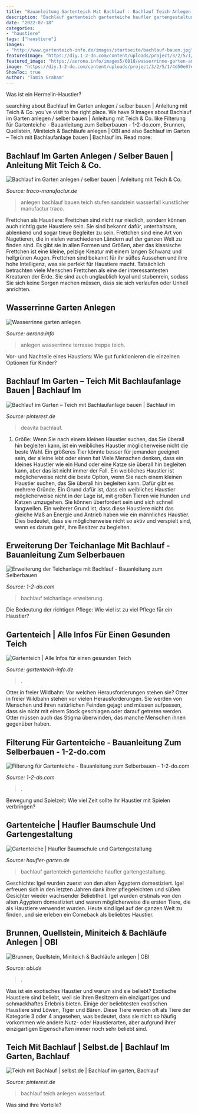 ```yaml
---
title: "Bauanleitung Gartenteich Mit Bachlauf : Bachlauf Teich Anlegen Wasserlauf"
description: "Bachlauf gartenteich gartenteiche haufler gartengestaltung"
date: "2022-07-18"
categories:
- "haustiere"
tags: ["haustiere"]
images:
- "http://www.gartenteich-info.de/images/startseite/bachlauf-bauen.jpg"
featuredImage: "https://diy.1-2-do.com/content/uploads/project/3/2/5/1/4d50e07e9c_800x600-BB.JPG"
featured_image: "https://aerona.info/images5/0818/wasserrinne-garten-anlegen/wasserrinne-garten-anlegen-01_4.jpg"
image: "https://diy.1-2-do.com/content/uploads/project/3/2/5/1/4d50e07e9c_800x600-BB.JPG"
ShowToc: true
author: "Tamia Graham"
---
```



Was ist ein Hermelin-Haustier?

	

		
searching about Bachlauf im Garten anlegen / selber bauen | Anleitung mit Teich &amp; Co. you've visit to the right place. We have 9 Images about Bachlauf im Garten anlegen / selber bauen | Anleitung mit Teich &amp; Co. like Filterung für Gartenteiche - Bauanleitung zum Selberbauen - 1-2-do.com, Brunnen, Quellstein, Miniteich &amp; Bachläufe anlegen | OBI and also Bachlauf im Garten – Teich mit Bachlaufanlage bauen | Bachlauf im. Read more:
		
    
## Bachlauf Im Garten Anlegen / Selber Bauen | Anleitung Mit Teich &amp; Co.

<img loading=lazy src="https://www.traco-manufactur.de/wp-content/uploads/2018/11/Bachlauf-mit-Treppe-768x323.jpg" onerror="this.onerror=null;this.src='https://tse3.mm.bing.net/th?id=OIP.mAZFLcaSYYK_uuwZmQNjdAHaDH&amp;pid=15.1';" alt="Bachlauf im Garten anlegen / selber bauen | Anleitung mit Teich &amp; Co.">

_Source: traco-manufactur.de_

>anlegen bachlauf bauen teich stufen sandstein wasserfall kunstlicher manufactur traco. 

	

Frettchen als Haustiere: Frettchen sind nicht nur niedlich, sondern können auch richtig gute Haustiere sein. Sie sind bekannt dafür, unterhaltsam, ablenkend und sogar treue Begleiter zu sein.
Frettchen sind eine Art von Nagetieren, die in vielen verschiedenen Ländern auf der ganzen Welt zu finden sind. Es gibt sie in allen Formen und Größen, aber das klassische Frettchen ist eine kleine, pelzige Kreatur mit einem langen Schwanz und hellgrünen Augen. Frettchen sind bekannt für ihr süßes Aussehen und ihre hohe Intelligenz, was sie perfekt für Haustiere macht. Tatsächlich betrachten viele Menschen Frettchen als eine der interessantesten Kreaturen der Erde. Sie sind auch unglaublich loyal und stubenrein, sodass Sie sich keine Sorgen machen müssen, dass sie sich verlaufen oder Unheil anrichten.

    
## Wasserrinne Garten Anlegen

<img loading=lazy src="https://aerona.info/images5/0818/wasserrinne-garten-anlegen/wasserrinne-garten-anlegen-01_4.jpg" onerror="this.onerror=null;this.src='https://tse3.mm.bing.net/th?id=OIP.Eb8KipUIE1UZ3G6u77NC9QHaJ4&amp;pid=15.1';" alt="Wasserrinne garten anlegen">

_Source: aerona.info_

>anlegen wasserrinne terrasse treppe teich. 

	

Vor- und Nachteile eines Haustiers: Wie gut funktionieren die einzelnen Optionen für Kinder?

    
## Bachlauf Im Garten – Teich Mit Bachlaufanlage Bauen | Bachlauf Im

<img loading=lazy src="https://i.pinimg.com/736x/45/00/37/450037ae3daa4e53ca4e9f0e540c18d1.jpg" onerror="this.onerror=null;this.src='https://tse4.mm.bing.net/th?id=OIP.OF2f3g-c7_vayPc0U9FOsQAAAA&amp;pid=15.1';" alt="Bachlauf im Garten – Teich mit Bachlaufanlage bauen | Bachlauf im">

_Source: pinterest.de_

>deavita bachlauf. 

	

1. Größe: Wenn Sie nach einem kleinen Haustier suchen, das Sie überall hin begleiten kann, ist ein weibliches Haustier möglicherweise nicht die beste Wahl. Ein größeres Tier könnte besser für jemanden geeignet sein, der alleine lebt oder einen hat
Viele Menschen denken, dass ein kleines Haustier wie ein Hund oder eine Katze sie überall hin begleiten kann, aber das ist nicht immer der Fall. Ein weibliches Haustier ist möglicherweise nicht die beste Option, wenn Sie nach einem kleinen Haustier suchen, das Sie überall hin begleiten kann. Dafür gibt es mehrere Gründe. Ein Grund dafür ist, dass ein weibliches Haustier möglicherweise nicht in der Lage ist, mit großen Tieren wie Hunden und Katzen umzugehen. Sie können überfordert sein und sich schnell langweilen. Ein weiterer Grund ist, dass diese Haustiere nicht das gleiche Maß an Energie und Antrieb haben wie ein männliches Haustier. Dies bedeutet, dass sie möglicherweise nicht so aktiv und verspielt sind, wenn es darum geht, ihre Besitzer zu begleiten.

    
## Erweiterung Der Teichanlage Mit Bachlauf - Bauanleitung Zum Selberbauen

<img loading=lazy src="https://diy.1-2-do.com/content/uploads/project/6/0/3/6/105b985684_800x600-C.jpg" onerror="this.onerror=null;this.src='https://tse2.mm.bing.net/th?id=OIP.wyt2ZzwJTBOwJ-cusAih5gHaFj&amp;pid=15.1';" alt="Erweiterung der Teichanlage mit Bachlauf - Bauanleitung zum Selberbauen">

_Source: 1-2-do.com_

>bachlauf teichanlage erweiterung. 

	

Die Bedeutung der richtigen Pflege: Wie viel ist zu viel Pflege für ein Haustier?

    
## Gartenteich | Alle Infos Für Einen Gesunden Teich

<img loading=lazy src="http://www.gartenteich-info.de/images/startseite/bachlauf-bauen.jpg" onerror="this.onerror=null;this.src='https://tse4.mm.bing.net/th?id=OIP.JqWuOsvQKng-sfxXOc_yPwHaEO&amp;pid=15.1';" alt="Gartenteich | Alle Infos für einen gesunden Teich">

_Source: gartenteich-info.de_

>. 

	

Otter in freier Wildbahn: Vor welchen Herausforderungen stehen sie?
Otter in freier Wildbahn stehen vor vielen Herausforderungen. Sie werden von Menschen und ihren natürlichen Feinden gejagt und müssen aufpassen, dass sie nicht mit einem Stock geschlagen oder darauf getreten werden. Otter müssen auch das Stigma überwinden, das manche Menschen ihnen gegenüber haben.

    
## Filterung Für Gartenteiche - Bauanleitung Zum Selberbauen - 1-2-do.com

<img loading=lazy src="https://diy.1-2-do.com/content/uploads/project/3/2/5/1/4d50e07e9c_800x600-BB.JPG" onerror="this.onerror=null;this.src='https://tse2.mm.bing.net/th?id=OIP.RewQpa9c22uRDGCCqNdslgHaFj&amp;pid=15.1';" alt="Filterung für Gartenteiche - Bauanleitung zum Selberbauen - 1-2-do.com">

_Source: 1-2-do.com_

>. 

	

Bewegung und Spielzeit: Wie viel Zeit sollte Ihr Haustier mit Spielen verbringen?

    
## Gartenteiche | Haufler Baumschule Und Gartengestaltung

<img loading=lazy src="http://www.haufler-garten.de/wp-content/uploads/Bachlauf_Gartenteich_WT.jpg" onerror="this.onerror=null;this.src='https://tse3.mm.bing.net/th?id=OIP._0lmmzyOJnt53xxPmWXnBwHaFj&amp;pid=15.1';" alt="Gartenteiche | Haufler Baumschule und Gartengestaltung">

_Source: haufler-garten.de_

>bachlauf gartenteich gartenteiche haufler gartengestaltung. 

	

Geschichte: Igel wurden zuerst von den alten Ägyptern domestiziert.
Igel erfreuen sich in den letzten Jahren dank ihrer pflegeleichten und süßen Gesichter wieder wachsender Beliebtheit. Igel wurden erstmals von den alten Ägyptern domestiziert und waren möglicherweise die ersten Tiere, die als Haustiere verwendet wurden. Heute sind Igel auf der ganzen Welt zu finden, und sie erleben ein Comeback als beliebtes Haustier.

    
## Brunnen, Quellstein, Miniteich &amp; Bachläufe Anlegen | OBI

<img loading=lazy src="https://obi.imgix.net/magazinapi/dam/Teich/brunnen-quellstein-miniteich-bachlaeufe/garten-terrasse-asiatischer-wasserlauf.jpg" onerror="this.onerror=null;this.src='https://tse4.mm.bing.net/th?id=OIP._Wk7AIC8A5yNQV6f09I8NwHaKj&amp;pid=15.1';" alt="Brunnen, Quellstein, Miniteich &amp; Bachläufe anlegen | OBI">

_Source: obi.de_

>. 

	

Was ist ein exotisches Haustier und warum sind sie beliebt?
Exotische Haustiere sind beliebt, weil sie ihren Besitzern ein einzigartiges und schmackhaftes Erlebnis bieten. Einige der beliebtesten exotischen Haustiere sind Löwen, Tiger und Bären. Diese Tiere werden oft als Tiere der Kategorie 3 oder 4 angesehen, was bedeutet, dass sie nicht so häufig vorkommen wie andere Nutz- oder Haustierarten, aber aufgrund ihrer einzigartigen Eigenschaften immer noch sehr beliebt sind.

    
## Teich Mit Bachlauf | Selbst.de | Bachlauf Im Garten, Bachlauf

<img loading=lazy src="https://i.pinimg.com/736x/61/23/fa/6123fa79393a704d8b2dbef82e8bcec0.jpg" onerror="this.onerror=null;this.src='https://tse2.mm.bing.net/th?id=OIP.eUYeFICzgo3w9PXbGGtkkgHaEK&amp;pid=15.1';" alt="Teich mit Bachlauf | selbst.de | Bachlauf im garten, Bachlauf">

_Source: pinterest.de_

>bachlauf teich anlegen wasserlauf. 

	

Was sind ihre Vorteile?

